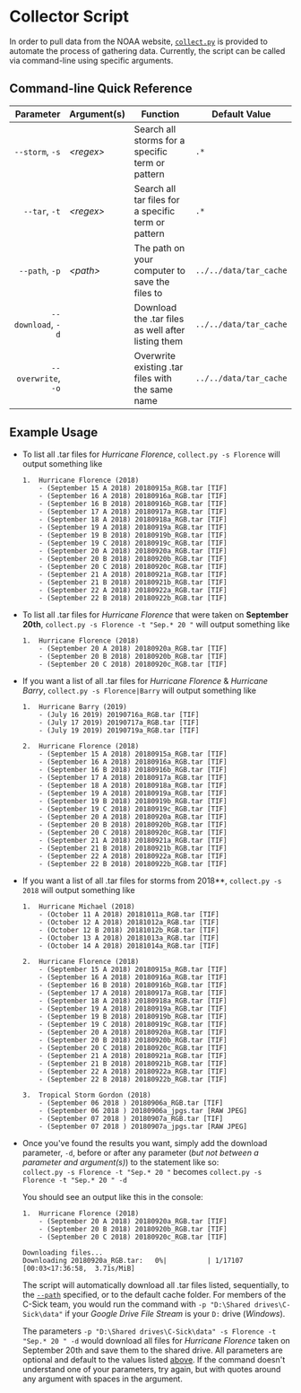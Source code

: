# Collector Script

In order to pull data from the NOAA website, [`collect.py`](../src/python/Poststorm_Imagery/collector/collect.py) 
is provided to automate the process of gathering data. Currently, the script can be called via command-line using 
specific arguments.

## Command-line Quick Reference

|           Parameter | Argument(s) | Function                                            | Default Value          |
| ------------------: | ----------- | --------------------------------------------------- | ---------------------- |
|     `--storm`, `-s` | *\<regex>*  | Search all storms for a specific term or pattern    | `.*`                   |
|       `--tar`, `-t` | *\<regex>*  | Search all tar files for a specific term or pattern | `.*`                   |
|      `--path`, `-p` | *\<path>*   | The path on your computer to save the files to      | `../../data/tar_cache` |
|  `--download`, `-d` |             | Download the .tar files as well after listing them  | `../../data/tar_cache` |
| `--overwrite`, `-o` |             | Overwrite existing .tar files with the same name    | `../../data/tar_cache` |


## Example Usage

-   To list all .tar files for *Hurricane Florence*,
    `collect.py -s Florence`
    will output something like
    
    ```  
    1.  Hurricane Florence (2018)  
        - (September 15 A 2018) 20180915a_RGB.tar [TIF]
        - (September 16 A 2018) 20180916a_RGB.tar [TIF]
        - (September 16 B 2018) 20180916b_RGB.tar [TIF]
        - (September 17 A 2018) 20180917a_RGB.tar [TIF]
        - (September 18 A 2018) 20180918a_RGB.tar [TIF]
        - (September 19 A 2018) 20180919a_RGB.tar [TIF]
        - (September 19 B 2018) 20180919b_RGB.tar [TIF]
        - (September 19 C 2018) 20180919c_RGB.tar [TIF]
        - (September 20 A 2018) 20180920a_RGB.tar [TIF]
        - (September 20 B 2018) 20180920b_RGB.tar [TIF]
        - (September 20 C 2018) 20180920c_RGB.tar [TIF]
        - (September 21 A 2018) 20180921a_RGB.tar [TIF]
        - (September 21 B 2018) 20180921b_RGB.tar [TIF]
        - (September 22 A 2018) 20180922a_RGB.tar [TIF]
        - (September 22 B 2018) 20180922b_RGB.tar [TIF]

    ```
    
-   To list all .tar files for *Hurricane Florence* that were taken on **September 20th**,
    `collect.py -s Florence -t "Sep.* 20 "`
    will output something like
    
    ```  
    1.  Hurricane Florence (2018)
        - (September 20 A 2018) 20180920a_RGB.tar [TIF]
        - (September 20 B 2018) 20180920b_RGB.tar [TIF]
        - (September 20 C 2018) 20180920c_RGB.tar [TIF]
    ```
    
-   If you want a list of all .tar files for *Hurricane Florence* & *Hurricane Barry*,
    `collect.py -s Florence|Barry`
    will output something like
    
    ```  
    1.  Hurricane Barry (2019)
        - (July 16 2019) 20190716a_RGB.tar [TIF]
        - (July 17 2019) 20190717a_RGB.tar [TIF]
        - (July 19 2019) 20190719a_RGB.tar [TIF]

    2.  Hurricane Florence (2018)
        - (September 15 A 2018) 20180915a_RGB.tar [TIF]
        - (September 16 A 2018) 20180916a_RGB.tar [TIF]
        - (September 16 B 2018) 20180916b_RGB.tar [TIF]
        - (September 17 A 2018) 20180917a_RGB.tar [TIF]
        - (September 18 A 2018) 20180918a_RGB.tar [TIF]
        - (September 19 A 2018) 20180919a_RGB.tar [TIF]
        - (September 19 B 2018) 20180919b_RGB.tar [TIF]
        - (September 19 C 2018) 20180919c_RGB.tar [TIF]
        - (September 20 A 2018) 20180920a_RGB.tar [TIF]
        - (September 20 B 2018) 20180920b_RGB.tar [TIF]
        - (September 20 C 2018) 20180920c_RGB.tar [TIF]
        - (September 21 A 2018) 20180921a_RGB.tar [TIF]
        - (September 21 B 2018) 20180921b_RGB.tar [TIF]
        - (September 22 A 2018) 20180922a_RGB.tar [TIF]
        - (September 22 B 2018) 20180922b_RGB.tar [TIF]
    ```
    
-   If you want a list of all .tar files for storms from 2018**,
    `collect.py -s 2018`
    will output something like
    
    ```  
    1.  Hurricane Michael (2018)
        - (October 11 A 2018) 20181011a_RGB.tar [TIF]
        - (October 12 A 2018) 20181012a_RGB.tar [TIF]
        - (October 12 B 2018) 20181012b_RGB.tar [TIF]
        - (October 13 A 2018) 20181013a_RGB.tar [TIF]
        - (October 14 A 2018) 20181014a_RGB.tar [TIF]

    2.  Hurricane Florence (2018)
        - (September 15 A 2018) 20180915a_RGB.tar [TIF]
        - (September 16 A 2018) 20180916a_RGB.tar [TIF]
        - (September 16 B 2018) 20180916b_RGB.tar [TIF]
        - (September 17 A 2018) 20180917a_RGB.tar [TIF]
        - (September 18 A 2018) 20180918a_RGB.tar [TIF]
        - (September 19 A 2018) 20180919a_RGB.tar [TIF]
        - (September 19 B 2018) 20180919b_RGB.tar [TIF]
        - (September 19 C 2018) 20180919c_RGB.tar [TIF]
        - (September 20 A 2018) 20180920a_RGB.tar [TIF]
        - (September 20 B 2018) 20180920b_RGB.tar [TIF]
        - (September 20 C 2018) 20180920c_RGB.tar [TIF]
        - (September 21 A 2018) 20180921a_RGB.tar [TIF]
        - (September 21 B 2018) 20180921b_RGB.tar [TIF]
        - (September 22 A 2018) 20180922a_RGB.tar [TIF]
        - (September 22 B 2018) 20180922b_RGB.tar [TIF]

    3.  Tropical Storm Gordon (2018)
        - (September 06 2018 ) 20180906a_RGB.tar [TIF]
        - (September 06 2018 ) 20180906a_jpgs.tar [RAW JPEG]
        - (September 07 2018 ) 20180907a_RGB.tar [TIF]
        - (September 07 2018 ) 20180907a_jpgs.tar [RAW JPEG]
    ```
    
-   Once you've found the results you want, simply add the download parameter, `-d`, before or after any parameter
    (*but not between a parameter and argument(s)*) to the statement like so:  
    `collect.py -s Florence -t "Sep.* 20 "` becomes `collect.py -s Florence -t "Sep.* 20 " -d`
    
    You should see an output like this in the console:
    ```
    1.  Hurricane Florence (2018)
        - (September 20 A 2018) 20180920a_RGB.tar [TIF]
        - (September 20 B 2018) 20180920b_RGB.tar [TIF]
        - (September 20 C 2018) 20180920c_RGB.tar [TIF]
    
    Downloading files...
    Downloading 20180920a_RGB.tar:   0%|          | 1/17107 [00:03<17:36:58,  3.71s/MiB]
    ```
    
    The script will automatically download all .tar files listed, sequentially, to the [`--path`](#example-usage)
    specified, or to the default cache folder. For members of the C-Sick team, you would run the command with 
    `-p "D:\Shared drives\C-Sick\data"` if your *Google Drive File Stream* is your `D:` drive (*Windows*).
    
    The parameters `-p "D:\Shared drives\C-Sick\data" -s Florence -t "Sep.* 20 " -d` would download all files for 
    *Hurricane Florence* taken on September 20th and save them to the shared drive. All parameters are optional and 
    default to the values listed [above](#example-usage). If the command doesn't understand one of your parameters, try 
    again, but with quotes around any argument with spaces in the argument.
